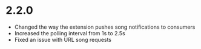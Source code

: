# 2.2.0
* Changed the way the extension pushes song notifications to consumers
* Increased the polling interval from 1s to 2.5s
* Fixed an issue with URL song requests
